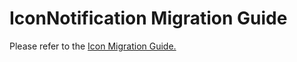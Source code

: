 # IconNotification Migration Guide

Please refer to the [Icon Migration Guide.](../Icon.migration.md)
